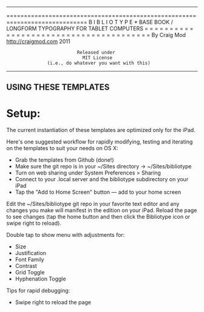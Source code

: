 -----------------------------------------------------------------------------
      
=============================================================================
                            B I B L I O T Y P E
                                     *
                       BASE BOOK / LONGFORM TYPOGRAPHY
                           FOR TABLET COMPUTERS
= = = = = = = = = = = = = = = = = = = = = = = = = = = = = = = = = = = = = = =
                                By Craig Mod 
                            http://craigmod.com
                                    2011
                
                              Released under 
                                MIT License
                   (i.e., do whatever you want with this)

-----------------------------------------------------------------------------



USING THESE TEMPLATES
---

# Setup:

  The current instantiation of these templates are optimized only for the iPad.

  Here's one suggested workflow for rapidly modifying, testing and iterating
  on the templates to suit your needs on OS X:

  - Grab the templates from Github (done!)
  - Make sure the git repo is in your ~/Sites directory -> ~/Sites/bibliotype
  - Turn on web sharing under System Preferences > Sharing
  - Connect to your <computername>.local server and the 
    bibliotype subdirectory on your iPad
  - Tap the "Add to Home Screen" button — add to your home screen

  Edit the ~/Sites/bibliotype git repo in your favorite text editor and any
  changes you make will manifest in the edition on your iPad. Reload the 
  page to see changes (tap the home button and then click the Bibliotype icon
  or swipe right to reload). 



  Double tap to show menu with adjustments for:
  - Size
  - Justification
  - Font Family
  - Contrast
  - Grid Toggle
  - Hyphenation Toggle


  Tips for rapid debugging:
  - Swipe right to reload the page
